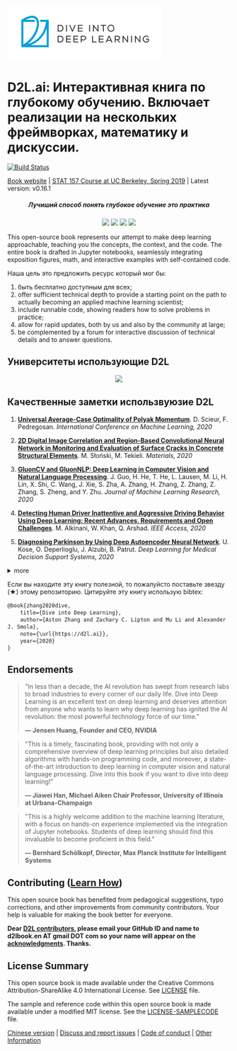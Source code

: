 <div align="left">
  <img src="https://raw.githubusercontent.com/d2l-ai/d2l-en/master/static/logo-with-text.png" width="350">
</div>

# D2L.ai: Интерактивная книга по глубокому обучению. Включает реализации на нескольких фреймворках, математику и дискуссии.

[![Build Status](http://ci.d2l.ai/job/d2l-en/job/master/badge/icon)](http://ci.d2l.ai/job/d2l-en/job/master/)

[Book website](https://d2l.ai/) | [STAT 157 Course at UC Berkeley, Spring 2019](http://courses.d2l.ai/berkeley-stat-157/index.html) | Latest version: v0.16.1

<h5 align="center"><i>Лучиший способ понять глубокое обучение это практика</i></h5>

<p align="center">
  <img width="200"  src="static/frontpage/_images/eq.jpg">
  <img width="200"  src="static/frontpage/_images/figure.jpg">
  <img width="200"  src="static/frontpage/_images/code.jpg">
  <img width="200"  src="static/frontpage/_images/notebook.gif">
</p>

This open-source book represents our attempt to make deep learning approachable, teaching you the concepts, the context, and the code. The entire book is drafted in Jupyter notebooks, seamlessly integrating exposition figures, math, and interactive examples with self-contained code.

Наша цель это предложить ресурс который мог бы:
1. быть бесплатно доступным для всех;
1. offer sufficient technical depth to provide a starting point on the path to actually becoming an applied machine learning scientist;
1. include runnable code, showing readers how to solve problems in practice;
1. allow for rapid updates, both by us and also by the community at large;
1. be complemented by a forum for interactive discussion of technical details and to answer questions.

## Университеты использующие D2L
<p align="center">
  <img width="600"  src="static/frontpage/_images/map.png">
</p>


## Качественные заметки использвуюзие D2L

1. [**Universal Average-Case Optimality of Polyak Momentum**](https://arxiv.org/pdf/2002.04664.pdf). D. Scieur, F. Pedregosan. *International Conference on Machine Learning, 2020*

1. [**2D Digital Image Correlation and Region-Based Convolutional Neural Network in Monitoring and Evaluation of Surface Cracks in Concrete Structural Elements**](https://www.mdpi.com/1996-1944/13/16/3527/pdf). M. Słoński, M. Tekieli. *Materials, 2020*

1. [**GluonCV and GluonNLP: Deep Learning in Computer Vision and Natural Language Processing**](https://www.jmlr.org/papers/volume21/19-429/19-429.pdf). J. Guo, H. He, T. He, L. Lausen, M. Li, H. Lin, X. Shi, C. Wang, J. Xie, S. Zha, A. Zhang, H. Zhang, Z. Zhang, Z. Zhang, S. Zheng, and Y. Zhu. *Journal of Machine Learning Research, 2020*

1. [**Detecting Human Driver Inattentive and Aggressive Driving Behavior Using Deep Learning: Recent Advances, Requirements and Open Challenges**](https://ieeexplore.ieee.org/stamp/stamp.jsp?arnumber=9107077). M. Alkinani, W. Khan, Q. Arshad. *IEEE Access, 2020*

1. [**Diagnosing Parkinson by Using Deep Autoencoder Neural Network**](https://link.springer.com/chapter/10.1007/978-981-15-6325-6_5). U. Kose, O. Deperlioglu, J. Alzubi, B. Patrut. *Deep Learning for Medical Decision Support Systems, 2020*

<details><summary>more</summary>

1. [**Descending through a Crowded Valley--Benchmarking Deep Learning Optimizers**](https://arxiv.org/pdf/2007.01547.pdf). R. Schmidt, F. Schneider, P. Hennig.

1. [**Deep Learning Architectures for Medical Diagnosis**](https://link.springer.com/chapter/10.1007/978-981-15-6325-6_2). U. Kose, O. Deperlioglu, J. Alzubi, B. Patrut. *Deep Learning for Medical Decision Support Systems, 2020*

1. [**ControlVAE: Tuning, Analytical Properties, and Performance Analysis**](https://arxiv.org/pdf/2011.01754.pdf). H. Shao, Z. Xiao, S. Yao, D. Sun, A. Zhang, S. Liu, T. Abdelzaher.

1. [**Potential, challenges and future directions for deep learning in prognostics and health management applications**](https://reader.elsevier.com/reader/sd/pii/S0952197620301184?token=7261E56B97513C5D621B9B5F43CAABEC2860AE3036278C3E5264707C32DCB658077B2AFA6ED6D5CD0FB7B16770828080). O. Fink, Q. Wang, M. Svensén, P. Dersin, W-J. Lee, M. Ducoffe. *Engineering Applications of Artificial Intelligence, 2020*

1. [**Learning User Representations with Hypercuboids for Recommender Systems**](https://arxiv.org/pdf/2011.05742.pdf). S. Zhang, H. Liu, A. Zhang, Y. Hu, C. Zhang, Y. Li, T. Zhu, S. He, W. Ou. *ACM International Conference on Web Search and Data Mining, 2021*

</details>


Если вы находите эту книгу полезной, то пожалуйсто поставьте звезду (★) этому репозиторию. Цитируйте эту книгу использую bibtex:

```
@book{zhang2020dive,
    title={Dive into Deep Learning},
    author={Aston Zhang and Zachary C. Lipton and Mu Li and Alexander J. Smola},
    note={\url{https://d2l.ai}},
    year={2020}
}
```


## Endorsements

> <p>"In less than a decade, the AI revolution has swept from research labs to broad industries to every corner of our daily life.  Dive into Deep Learning is an excellent text on deep learning and deserves attention from anyone who wants to learn why deep learning has ignited the AI revolution: the most powerful technology force of our time."</p>
> <b>&mdash; Jensen Huang, Founder and CEO, NVIDIA</b>

> <p>"This is a timely, fascinating book, providing with not only a comprehensive overview of deep learning principles but also detailed algorithms with hands-on programming code, and moreover, a state-of-the-art introduction to deep learning in computer vision and natural language processing. Dive into this book if you want to dive into deep learning!"</p>
> <b>&mdash; Jiawei Han, Michael Aiken Chair Professor, University of Illinois at Urbana-Champaign</b>

> <p>"This is a highly welcome addition to the machine learning literature, with a focus on hands-on experience implemented via the integration of Jupyter notebooks. Students of deep learning should find this invaluable to become proficient in this field."</p>
> <b>&mdash; Bernhard Schölkopf, Director, Max Planck Institute for Intelligent Systems</b>


## Contributing ([Learn How](https://d2l.ai/chapter_appendix-tools-for-deep-learning/contributing.html))

This open source book has benefited from pedagogical suggestions, typo corrections, and other improvements from community contributors. Your help is valuable for making the book better for everyone.

**Dear [D2L contributors](https://github.com/d2l-ai/d2l-en/graphs/contributors), please email your GitHub ID and name to d2lbook.en AT gmail DOT com so your name will appear on the [acknowledgments](https://d2l.ai/chapter_preface/index.html#Acknowledgments). Thanks.**


## License Summary

This open source book is made available under the Creative Commons Attribution-ShareAlike 4.0 International License. See [LICENSE](LICENSE) file.

The sample and reference code within this open source book is made available under a modified MIT license. See the [LICENSE-SAMPLECODE](LICENSE-SAMPLECODE) file.

[Chinese version](https://github.com/d2l-ai/d2l-zh) | [Discuss and report issues](https://discuss.d2l.ai/) | [Code of conduct](CODE_OF_CONDUCT.md) | [Other Information](INFO.md)
